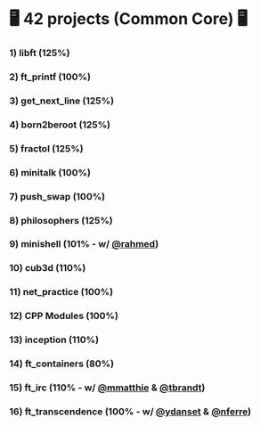 # :desktop_computer: 42 projects (Common Core) :desktop_computer:

### 1) libft (125%)
### 2) ft_printf (100%)
### 3) get_next_line (125%)
### 4) born2beroot (125%)
### 5) fractol (125%)
### 6) minitalk (100%)
### 7) push_swap (100%)
### 8) philosophers (125%)
### 9) minishell (101% - w/ <a href="https://github.com/rahmed42/" target="_blank">@rahmed</a>)
### 10) cub3d (110%)
### 11) net_practice (100%)
### 12) CPP Modules (100%)
### 13) inception (110%)
### 14) ft_containers (80%)
### 15) ft_irc (110% - w/ <a href="https://github.com/mmatthie98" target="_blank">@mmatthie</a> & <a href="https://github.com/Timothee-BRANDT" target="_blank">@tbrandt</a>)
### 16) ft_transcendence (100% - w/ <a href="https://github.com/yo-dst" target="_blank">@ydanset</a> & <a href="https://github.com/NoahFerre" target="_blank">@nferre</a>)
